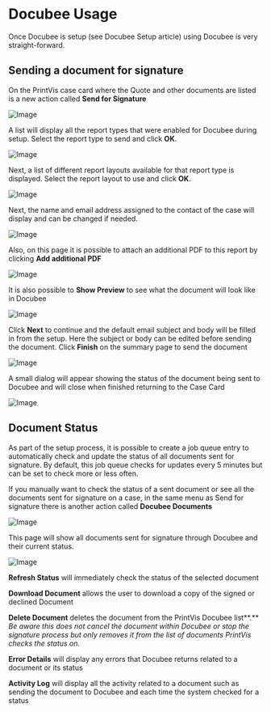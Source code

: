 # Docubee Usage

Once Docubee is setup (see Docubee Setup article) using Docubee is very
straight-forward.

## Sending a document for signature

On the PrintVis case card where the Quote and other documents are listed
is a new action called **Send for Signature**

![Image](./UsageAssets/image1.png)

A list will display all the report types that were enabled for Docubee
during setup. Select the report type to send and click **OK**.

![Image](./UsageAssets/image2.png)

Next, a list of different report layouts available for that report type
is displayed. Select the report layout to use and click **OK**.

![Image](./UsageAssets/image3.png)

Next, the name and email address assigned to the contact of the case
will display and can be changed if needed.

![Image](./UsageAssets/image4.png)

Also, on this page it is possible to attach an additional PDF to this
report by clicking **Add additional PDF**

![Image](./UsageAssets/image5.png)

It is also possible to **Show Preview** to see what the document will
look like in Docubee

![Image](./UsageAssets/image6.png)

Click **Next** to continue and the default email subject and body will be filled in from the setup. Here the subject or body can be edited before sending the document. Click **Finish** on the summary page to send the document

![Image](./UsageAssets/image7.png)

A small dialog will appear showing the status of the document being sent
to Docubee and will close when finished returning to the Case Card

![Image](./UsageAssets/image8.png)

## Document Status

As part of the setup process, it is possible to create a job queue entry
to automatically check and update the status of all documents sent for
signature. By default, this job queue checks for updates every 5 minutes
but can be set to check more or less often.

If you manually want to check the status of a sent document or see all
the documents sent for signature on a case, in the same menu as Send for
signature there is another action called **Docubee Documents**

![Image](./UsageAssets/image9.png)

This page will show all documents sent for signature through Docubee and
their current status.

![Image](./UsageAssets/image10.png)

**Refresh Status** will immediately check the status of the selected
document

**Download Document** allows the user to download a copy of the signed
or declined Document

**Delete Document** deletes the document from the PrintVis Docubee
list**.** *Be aware this does not cancel the document within Docubee or
stop the signature process but only removes it from the list of
documents PrintVis checks the status on.*

**Error Details** will display any errors that Docubee returns related
to a document or its status

**Activity Log** will display all the activity related to a document
such as sending the document to Docubee and each time the system checked
for a status
